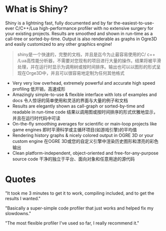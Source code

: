 # What is Shiny?

Shiny is a lightning fast, fully documented and by far the-easiest-to-use-ever C/C++/Lua high-performance profiler with no extensive surgery for your existing projects. Results are smoothed and shown in run-time as a call-tree or sorted-by-time. Output is also renderable as graphs in Ogre3D and easily customized to any other graphics engine!

> shiny是一个快速的，完整的文档，并且是迄今为止最容易使用的C/ c++ /Lua高性能分析器，不需要对您现有的项目进行大量的操作。结果将被平滑处理，并在运行时显示为调用树或按时间排序。输出也可以以图形的形式呈现在Orge3D中，并且可以很容易地定制为任何其他格式

* Very very low overhead, extremely powerful and accurate high speed profiling 低开销，高速成形
* Amazingly simple-to-use & flexible interface with lots of examples and docs 令人惊讶的简单使用和灵活的界面与大量的例子和文档
* Results are elegantly shown as call-graph or sorted-by-time and readable in run-time code 结果以调用图或按时间排序的形式优雅地显示，并且在运行时代码中可读
* On-the-fly smoothing averages for scientific or main-loop projects like game engines 即时平滑科学或主循环项目(如游戏引擎)的平均值
* Rendering history graphs & nicely colored output in OGRE 3D or your custom engine 在OGRE 3D或您的自定义引擎中渲染历史图形和漂亮的彩色输出
* Clean platform-independent, object-oriented and free-for-any-purpose source code 干净的独立于平台、面向对象和任意用途的源代码

# Quotes

"It took me 3 minutes to get it to work, compiling included, and to get the results I wanted."

"Basically a super-simple code profiler that just works and helped fix my slowdowns."

"The most flexible profiler I've used so far, I really recommend it."

